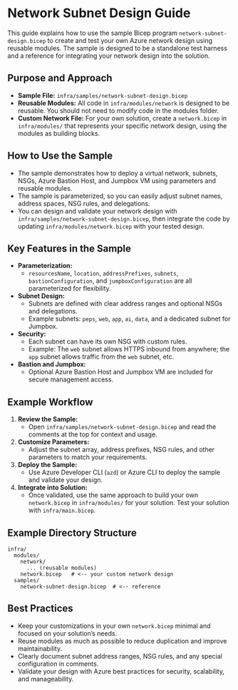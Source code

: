 # Network Subnet Design Guide

This guide explains how to use the sample Bicep program `network-subnet-design.bicep` to create and test your own Azure network design using reusable modules. The sample is designed to be a standalone test harness and a reference for integrating your network design into the solution.

## Purpose and Approach

- **Sample File:** `infra/samples/network-subnet-design.bicep`
- **Reusable Modules:** All code in `infra/modules/network` is designed to be reusable. You should not need to modify code in the modules folder.
- **Custom Network File:** For your own solution, create a `network.bicep` in `infra/modules/` that represents your specific network design, using the modules as building blocks.

## How to Use the Sample

- The sample demonstrates how to deploy a virtual network, subnets, NSGs, Azure Bastion Host, and Jumpbox VM using parameters and reusable modules.
- The sample is parameterized, so you can easily adjust subnet names, address spaces, NSG rules, and delegations.
- You can design and validate your network design with  `infra/samples/network-subnet-design.bicep`, then integrate the code by updating `infra/modules/network.bicep` with your tested design. 

## Key Features in the Sample

- **Parameterization:**
  - `resourcesName`, `location`, `addressPrefixes`, `subnets`, `bastionConfiguration`, and `jumpboxConfiguration` are all parameterized for flexibility.
- **Subnet Design:**
  - Subnets are defined with clear address ranges and optional NSGs and delegations.
  - Example subnets: `peps`, `web`, `app`, `ai`, `data`, and a dedicated subnet for Jumpbox.
- **Security:**
  - Each subnet can have its own NSG with custom rules.
  - Example: The `web` subnet allows HTTPS inbound from anywhere; the `app` subnet allows traffic from the `web` subnet, etc.
- **Bastion and Jumpbox:**
  - Optional Azure Bastion Host and Jumpbox VM are included for secure management access.

## Example Workflow

1. **Review the Sample:**
   - Open `infra/samples/network-subnet-design.bicep` and read the comments at the top for context and usage.
2. **Customize Parameters:**
   - Adjust the subnet array, address prefixes, NSG rules, and other parameters to match your requirements.
3. **Deploy the Sample:**
   - Use Azure Developer CLI (`azd`) or Azure CLI to deploy the sample and validate your design.
4. **Integrate into Solution:**
   - Once validated, use the same approach to build your own `network.bicep` in `infra/modules/` for your solution. Test your solution with `infra/main.bicep`. 

## Example Directory Structure

```
infra/
  modules/
    network/
      ... (reusable modules)
    network.bicep   # <-- your custom network design
  samples/
    network-subnet-design.bicep  # <-- reference
```

## Best Practices

- Keep your customizations in your own `network.bicep` minimal and focused on your solution’s needs.
- Reuse modules as much as possible to reduce duplication and improve maintainability.
- Clearly document subnet address ranges, NSG rules, and any special configuration in comments.
- Validate your design with Azure best practices for security, scalability, and manageability.